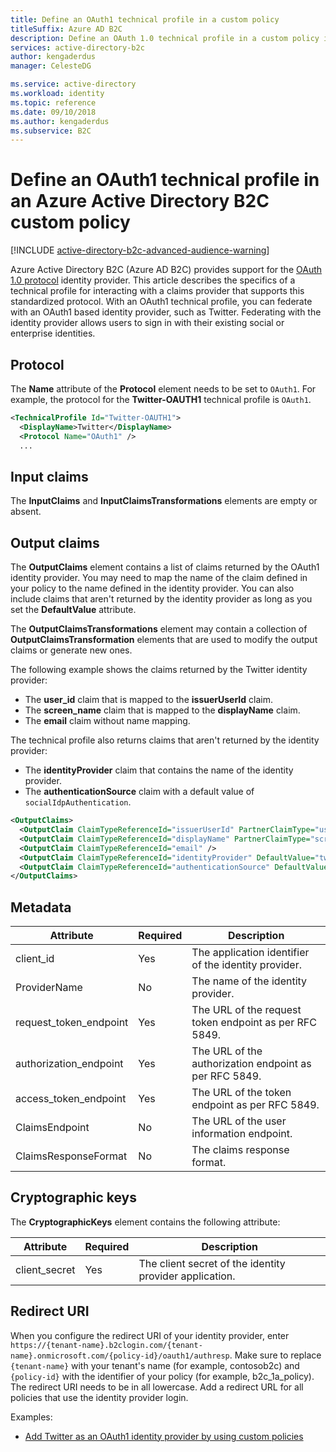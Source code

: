 ```yaml
---
title: Define an OAuth1 technical profile in a custom policy
titleSuffix: Azure AD B2C
description: Define an OAuth 1.0 technical profile in a custom policy in Azure Active Directory B2C.
services: active-directory-b2c
author: kengaderdus
manager: CelesteDG

ms.service: active-directory
ms.workload: identity
ms.topic: reference
ms.date: 09/10/2018
ms.author: kengaderdus
ms.subservice: B2C
---
```


# Define an OAuth1 technical profile in an Azure Active Directory B2C custom policy

[!INCLUDE [active-directory-b2c-advanced-audience-warning](../../includes/active-directory-b2c-advanced-audience-warning.md)]

Azure Active Directory B2C (Azure AD B2C) provides support for the [OAuth 1.0 protocol](https://tools.ietf.org/html/rfc5849) identity provider. This article describes the specifics of a technical profile for interacting with a claims provider that supports this standardized protocol. With an OAuth1 technical profile, you can federate with an OAuth1 based identity provider, such as Twitter. Federating with the identity provider allows users to sign in with their existing social or enterprise identities.

## Protocol

The **Name** attribute of the **Protocol** element needs to be set to `OAuth1`. For example, the protocol for the **Twitter-OAUTH1** technical profile is `OAuth1`.

```xml
<TechnicalProfile Id="Twitter-OAUTH1">
  <DisplayName>Twitter</DisplayName>
  <Protocol Name="OAuth1" />
  ...
```

## Input claims

The **InputClaims** and **InputClaimsTransformations**  elements are empty or absent.

## Output claims

The **OutputClaims** element contains a list of claims returned by the OAuth1 identity provider. You may need to map the name of the claim defined in your policy to the name defined in the identity provider. You can also include claims that aren't returned by the identity provider as long as you set the **DefaultValue** attribute.

The **OutputClaimsTransformations** element may contain a collection of **OutputClaimsTransformation** elements that are used to modify the output claims or generate new ones.

The following example shows the claims returned by the Twitter identity provider:

- The **user_id** claim that is mapped to the **issuerUserId** claim.
- The **screen_name** claim that is mapped to the **displayName** claim.
- The **email** claim without name mapping.

The technical profile also returns claims that aren't returned by the identity provider:

- The **identityProvider** claim that contains the name of the identity provider.
- The **authenticationSource** claim with a default value of `socialIdpAuthentication`.

```xml
<OutputClaims>
  <OutputClaim ClaimTypeReferenceId="issuerUserId" PartnerClaimType="user_id" />
  <OutputClaim ClaimTypeReferenceId="displayName" PartnerClaimType="screen_name" />
  <OutputClaim ClaimTypeReferenceId="email" />
  <OutputClaim ClaimTypeReferenceId="identityProvider" DefaultValue="twitter.com" />
  <OutputClaim ClaimTypeReferenceId="authenticationSource" DefaultValue="socialIdpAuthentication" />
</OutputClaims>
```

## Metadata

| Attribute | Required | Description |
| --------- | -------- | ----------- |
| client_id | Yes | The application identifier of the identity provider. |
| ProviderName | No | The name of the identity provider. |
| request_token_endpoint | Yes | The URL of the request token endpoint as per RFC 5849. |
| authorization_endpoint | Yes | The URL of the authorization endpoint as per RFC 5849. |
| access_token_endpoint | Yes | The URL of the token endpoint as per RFC 5849. |
| ClaimsEndpoint | No | The URL of the user information endpoint. |
| ClaimsResponseFormat | No | The claims response format.|

## Cryptographic keys

The **CryptographicKeys** element contains the following attribute:

| Attribute | Required | Description |
| --------- | -------- | ----------- |
| client_secret | Yes | The client secret of the identity provider application.   |

## Redirect URI

When you configure the redirect URI of your identity provider, enter `https://{tenant-name}.b2clogin.com/{tenant-name}.onmicrosoft.com/{policy-id}/oauth1/authresp`. Make sure to replace `{tenant-name}` with your tenant's name (for example, contosob2c) and `{policy-id}` with the identifier of your policy (for example, b2c_1a_policy). The redirect URI needs to be in all lowercase. Add a redirect URL for all policies that use the identity provider login.

Examples:

- [Add Twitter as an OAuth1 identity provider by using custom policies](identity-provider-twitter.md)
